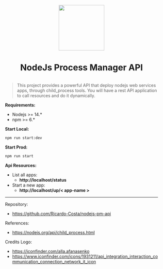 <div style="display: flex; justify-content: center; width: 100%; align-items: center; flex-direction: column;">
<img src="./public/imgs/logo.svg" width="150" heigth="150">
<h1>NodeJs Process Manager API</h1>
</div>

> This project provides a powerful API that deploy nodejs web services apps, through child_process tools. You will have a rest API application to call resources and do it dynamically.

**Requirements:**<br/>
- Nodejs >= 14.*
- npm >= 6.*

**Start Local:**<br/>
```bash
npm run start:dev
```

**Start Prod:**<br/>
```bash
npm run start
```

**Api Resources:**<br/>
- List all apps:
  - **http://localhost/status**
- Start a new app:
  - **http://localhost/up/< app-name >**

<hr/>

Repository:
- https://github.com/Ricardo-Costa/nodejs-pm-api

References:
- https://nodejs.org/api/child_process.html

Credits Logo:
- https://iconfinder.com/alla.afanasenko
- https://www.iconfinder.com/icons/1931211/api_integration_interaction_communication_connection_network_it_icon